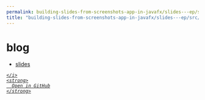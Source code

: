 ```yaml
---
permalink: building-slides-from-screenshots-app-in-javafx/slides---ep/src/main/java/engineer/mathsoftware/blog
title: "building-slides-from-screenshots-app-in-javafx/slides---ep/src/main/java/engineer/mathsoftware/blog"
---
```


# blog
<ul>
  <li>
    <a href="slides">
      slides
    </a>
  </li>
</ul>
<div class="social open-gh-btn my-4">
  <a class="btn btn-github" href="https://github.com/tobiasbriones/blog/tree/main/swe/dev/java/javafx/drawing/productivity/building-slides-from-screenshots-app-in-javafx/slides---ep/src/main/java/engineer/mathsoftware/blog" target="_blank">
    <i class="fab fa-github">
      
    </i>
    <strong>
      Open in GitHub
    </strong>
  </a>
</div>